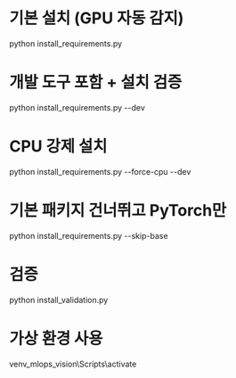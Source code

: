 # 기본 설치 (GPU 자동 감지)
python install_requirements.py

# 개발 도구 포함 + 설치 검증
python install_requirements.py --dev

# CPU 강제 설치
python install_requirements.py --force-cpu --dev

# 기본 패키지 건너뛰고 PyTorch만
python install_requirements.py --skip-base

# 검증
python install_validation.py

# 가상 환경 사용
venv_mlops_vision\Scripts\activate